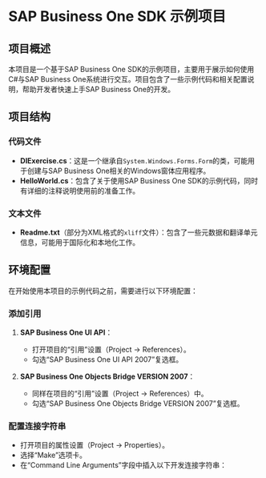 # SAP Business One SDK 示例项目

## 项目概述

本项目是一个基于SAP Business One SDK的示例项目，主要用于展示如何使用C#与SAP Business One系统进行交互。项目包含了一些示例代码和相关配置说明，帮助开发者快速上手SAP Business One的开发。

## 项目结构

### 代码文件
- **DIExercise.cs**：这是一个继承自`System.Windows.Forms.Form`的类，可能用于创建与SAP Business One相关的Windows窗体应用程序。
- **HelloWorld.cs**：包含了关于使用SAP Business One SDK的示例代码，同时有详细的注释说明使用前的准备工作。

### 文本文件
- **Readme.txt**（部分为XML格式的`xliff`文件）：包含了一些元数据和翻译单元信息，可能用于国际化和本地化工作。

## 环境配置

在开始使用本项目的示例代码之前，需要进行以下环境配置：

### 添加引用
1. **SAP Business One UI API**：
    - 打开项目的“引用”设置（Project -> References）。
    - 勾选“SAP Business One UI API 2007”复选框。

2. **SAP Business One Objects Bridge VERSION 2007**：
    - 同样在项目的“引用”设置（Project -> References）中。
    - 勾选“SAP Business One Objects Bridge VERSION 2007”复选框。

### 配置连接字符串
- 打开项目的属性设置（Project -> Properties）。
- 选择“Make”选项卡。
- 在“Command Line Arguments”字段中插入以下开发连接字符串：
